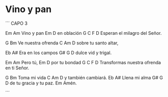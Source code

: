 # Vino y pan

´´´
CAPO 3

Em      Am
Vino y pan
Em       D
en oblación
G        C          F     D
Esperan el milagro del Señor.

G              Bm
Ve nuestra ofrenda
C        Am      D
sobre tu santo altar,

Eb             A#
Era en los campos
G#     G        D
dulce vid y trigal.

Em   Am
Pero tú,
Em        D
por tu bondad
G            C                  F     D
Transformas nuestra ofrenda en ti Señor.

G          Bm
Toma mi vida
C      Am      D 
y también cambiará.
Eb          A#
Llena mi alma
G#       G         D
de tu gracia y tu paz.
Em
Amén.

´´´
